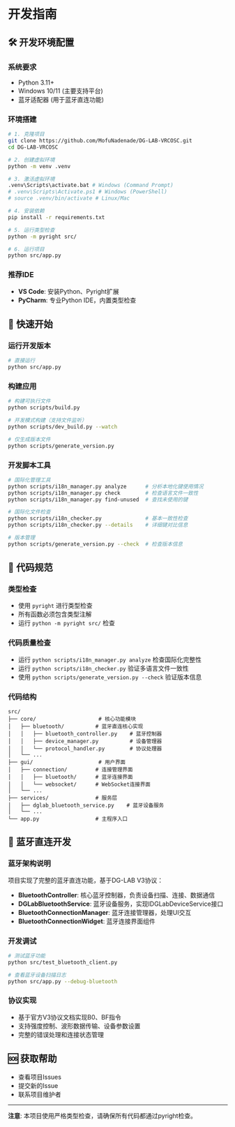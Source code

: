 # 开发指南

## 🛠️ 开发环境配置

### 系统要求
- Python 3.11+
- Windows 10/11 (主要支持平台)
- 蓝牙适配器 (用于蓝牙直连功能)

### 环境搭建
```bash
# 1. 克隆项目
git clone https://github.com/MofuNadenade/DG-LAB-VRCOSC.git
cd DG-LAB-VRCOSC

# 2. 创建虚拟环境
python -m venv .venv

# 3. 激活虚拟环境
.venv\Scripts\activate.bat # Windows (Command Prompt)
# .venv\Scripts\Activate.ps1 # Windows (PowerShell)
# source .venv/bin/activate # Linux/Mac

# 4. 安装依赖
pip install -r requirements.txt

# 5. 运行类型检查
python -m pyright src/

# 6. 运行项目
python src/app.py
```

### 推荐IDE
- **VS Code**: 安装Python、Pyright扩展
- **PyCharm**: 专业Python IDE，内置类型检查

## 🚀 快速开始

### 运行开发版本
```bash
# 直接运行
python src/app.py
```

### 构建应用
```bash
# 构建可执行文件
python scripts/build.py

# 开发模式构建（支持文件监听）
python scripts/dev_build.py --watch

# 仅生成版本文件
python scripts/generate_version.py
```

### 开发脚本工具
```bash
# 国际化管理工具
python scripts/i18n_manager.py analyze      # 分析本地化键使用情况
python scripts/i18n_manager.py check        # 检查语言文件一致性
python scripts/i18n_manager.py find-unused  # 查找未使用的键

# 国际化文件检查
python scripts/i18n_checker.py              # 基本一致性检查
python scripts/i18n_checker.py --details    # 详细键对比信息

# 版本管理
python scripts/generate_version.py --check  # 检查版本信息
```

## 📝 代码规范

### 类型检查
- 使用 `pyright` 进行类型检查
- 所有函数必须包含类型注解
- 运行 `python -m pyright src/` 检查

### 代码质量检查
- 运行 `python scripts/i18n_manager.py analyze` 检查国际化完整性
- 运行 `python scripts/i18n_checker.py` 验证多语言文件一致性
- 使用 `python scripts/generate_version.py --check` 验证版本信息

### 代码结构
```
src/
├── core/                    # 核心功能模块
│   ├── bluetooth/          # 蓝牙直连核心实现
│   │   ├── bluetooth_controller.py    # 蓝牙控制器
│   │   ├── device_manager.py          # 设备管理器
│   │   └── protocol_handler.py        # 协议处理器
│   └── ...
├── gui/                     # 用户界面
│   ├── connection/         # 连接管理界面
│   │   ├── bluetooth/      # 蓝牙连接界面
│   │   └── websocket/      # WebSocket连接界面
│   └── ...
├── services/               # 服务层
│   ├── dglab_bluetooth_service.py    # 蓝牙设备服务
│   └── ...
└── app.py                  # 主程序入口
```

## 🔧 蓝牙直连开发

### 蓝牙架构说明
项目实现了完整的蓝牙直连功能，基于DG-LAB V3协议：

- **BluetoothController**: 核心蓝牙控制器，负责设备扫描、连接、数据通信
- **DGLabBluetoothService**: 蓝牙设备服务，实现IDGLabDeviceService接口
- **BluetoothConnectionManager**: 蓝牙连接管理器，处理UI交互
- **BluetoothConnectionWidget**: 蓝牙连接界面组件

### 开发调试
```bash
# 测试蓝牙功能
python src/test_bluetooth_client.py

# 查看蓝牙设备扫描日志
python src/app.py --debug-bluetooth
```

### 协议实现
- 基于官方V3协议文档实现B0、BF指令
- 支持强度控制、波形数据传输、设备参数设置
- 完整的错误处理和连接状态管理

## 🆘 获取帮助

- 查看项目Issues
- 提交新的Issue
- 联系项目维护者

---

**注意**: 本项目使用严格类型检查，请确保所有代码都通过pyright检查。
